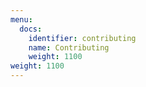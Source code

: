 ```yaml
---
menu:
  docs:
    identifier: contributing
    name: Contributing
    weight: 1100
weight: 1100
---
```

